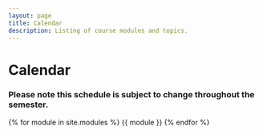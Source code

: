 ```yaml
---
layout: page
title: Calendar
description: Listing of course modules and topics.
---
```


# Calendar

### Please note this schedule is subject to change throughout the semester.

{% for module in site.modules %}
{{ module }}
{% endfor %}
